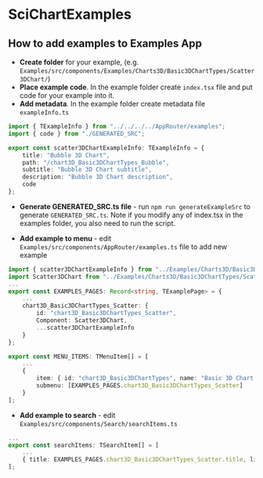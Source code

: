 # SciChartExamples

## How to add examples to Examples App

* **Create folder** for your example, (e.g. `Examples/src/components/Examples/Charts3D/Basic3DChartTypes/Scatter3DChart/`)
* **Place example code**. In the example folder create `index.tsx` file and put code for your example into it.
* **Add metadata**. In the example folder create metadata file `exampleInfo.ts` 
```ts
import { TExampleInfo } from "../../../../AppRouter/examples";
import { code } from "./GENERATED_SRC";

export const scatter3DChartExampleInfo: TExampleInfo = {
    title: "Bubble 3D Chart",
    path: "/chart3D_Basic3DChartTypes_Bubble",
    subtitle: "Bubble 3D Chart subtitle",
    description: "Bubble 3D Chart description",
    code
};
```
* **Generate GENERATED_SRC.ts file** - run `npm run generateExampleSrc` to generate `GENERATED_SRC.ts`. Note if you modify any of index.tsx in the examples folder, you also need to run the script.

* **Add example to menu** - edit `Examples/src/components/AppRouter/examples.ts` file to add new example
```ts
import { scatter3DChartExampleInfo } from "../Examples/Charts3D/Basic3DChartTypes/Scatter3DChart/exampleInfo";
import Scatter3DChart from "../Examples/Charts3D/Basic3DChartTypes/Scatter3DChart";
...
export const EXAMPLES_PAGES: Record<string, TExamplePage> = {
    ...
    chart3D_Basic3DChartTypes_Scatter: {
        id: "chart3D_Basic3DChartTypes_Scatter",
        Component: Scatter3DChart,
        ...scatter3DChartExampleInfo
    }
};

export const MENU_ITEMS: TMenuItem[] = [
    ...
    {
        item: { id: "chart3D_Basic3DChartTypes", name: "Basic 3D Chart Types" },
        submenu: [EXAMPLES_PAGES.chart3D_Basic3DChartTypes_Scatter]
    }
];
```
* **Add example to search** - edit `Examples/src/components/Search/searchItems.ts`
```ts
...
export const searchItems: TSearchItem[] = [
    ...
    { title: EXAMPLES_PAGES.chart3D_Basic3DChartTypes_Scatter.title, link: EXAMPLES_PAGES.chart3D_Basic3DChartTypes_Scatter.path }
];

```
